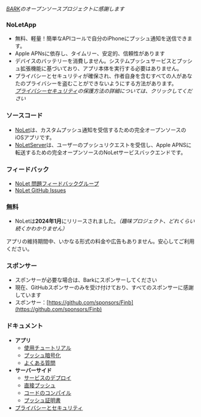 *[BARK](https://github.com/Finb/Bark)のオープンソースプロジェクトに感謝します*
### NoLetApp <!-- {docsify-ignore-all} -->
- 無料、軽量！簡単なAPIコールで自分のiPhoneにプッシュ通知を送信できます。
- Apple APNsに依存し、タイムリー、安定的、信頼性があります
- デバイスのバッテリーを消費しません。システムプッシュサービスとプッシュ拡張機能に基づいており、アプリ本体を実行する必要はありません。
- プライバシーとセキュリティが確保され、作者自身を含むすべての人があなたのプライバシーを盗むことができないようにする方法があります。<br>*[プライバシーセキュリティ](/privacy)の保護方法の詳細については、クリックしてください*


### ソースコード
- [NoLet](https://github.com/sunvc/NoLet)は、カスタムプッシュ通知を受信するための完全オープンソースのiOSアプリです。
- [NoLetServer](https://github.com/sunvc/NoLets)は、ユーザーのプッシュリクエストを受信し、Apple APNSに転送するための完全オープンソースのNoLetサービスバックエンドです。

### フィードバック
- [NoLet 問題フィードバックグループ](https://t.me/PushToMe)
- [NoLet GitHub Issues](https://github.com/sunvc/NoLet/issues)


### 無料
* NoLetは**2024年1月**にリリースされました。*（趣味プロジェクト、どれくらい続くかわかりません）*<br> 


アプリの維持期間中、いかなる形式の料金や広告もありません。安心してご利用ください。

### スポンサー
* スポンサーが必要な場合は、Barkにスポンサーしてください
* 現在、GitHubスポンサーのみを受け付けており、すべてのスポンサーに感謝しています<br>
* スポンサー：[https://github.com/sponsors/Finb](https://github.com/sponsors/Finb)

### ドキュメント
- **アプリ**
  - [使用チュートリアル](/ja/tutorial)
  - [プッシュ暗号化](/ja/encryption)
  - [よくある質問](/ja/faq)
- **サーバーサイド**
  - [サービスのデプロイ](/ja/deploy)
  - [直接プッシュ](/ja/apns)
  - [コードのコンパイル](/ja/build)
  - [プッシュ証明書](/ja/cert)
- [プライバシーとセキュリティ](/ja/privacy)